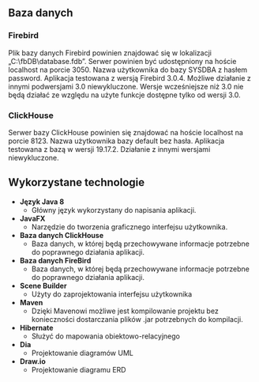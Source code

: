 ##	Baza danych
###	Firebird
Plik bazy danych Firebird powinien znajdować się w lokalizacji „C:\fbDB\database.fdb”. Serwer powinien być udostępniony na hoście localhost na porcie 3050. Nazwa użytkownika do bazy SYSDBA z hasłem password. Aplikacja testowana z wersją Firebird 3.0.4. Możliwe działanie z innymi podwersjami 3.0 niewykluczone. Wersje wcześniejsze niż 3.0 nie będą działać ze względu na użyte funkcje dostępne tylko od wersji 3.0.
###	ClickHouse
Serwer bazy ClickHouse powinien się znajdować na hoście localhost na porcie 8123. Nazwa użytkownika bazy default bez hasła. Aplikacja testowana z bazą w wersji 19.17.2. Działanie 
z innymi wersjami niewykluczone.

##	Wykorzystane technologie
- <b>Język Java 8</b>
  -	Główny język wykorzystany do napisania aplikacji. 
- <b>JavaFX</b>
  -	Narzędzie do tworzenia graficznego interfejsu użytkownika.
- <b>Baza danych ClickHouse</b>
  -	Baza danych, w której będą przechowywane informacje potrzebne do poprawnego działania aplikacji.
- <b>Baza danych FireBird</b>
  -	Baza danych, w której będą przechowywane informacje potrzebne do poprawnego działania aplikacji.
- <b>Scene Builder</b>
  -	Użyty do zaprojektowania interfejsu użytkownika
- <b>Maven</b>
  -	Dzięki Mavenowi możliwe jest kompilowanie projektu bez konieczności dostarczania plików .jar potrzebnych do kompilacji.
- <b>Hibernate</b>
  -	Służyć do mapowania obiektowo-relacyjnego
- <b>Dia</b>
  -	Projektowanie diagramów UML
- <b>Draw.io</b>
  -	Projektowanie diagramu ERD
